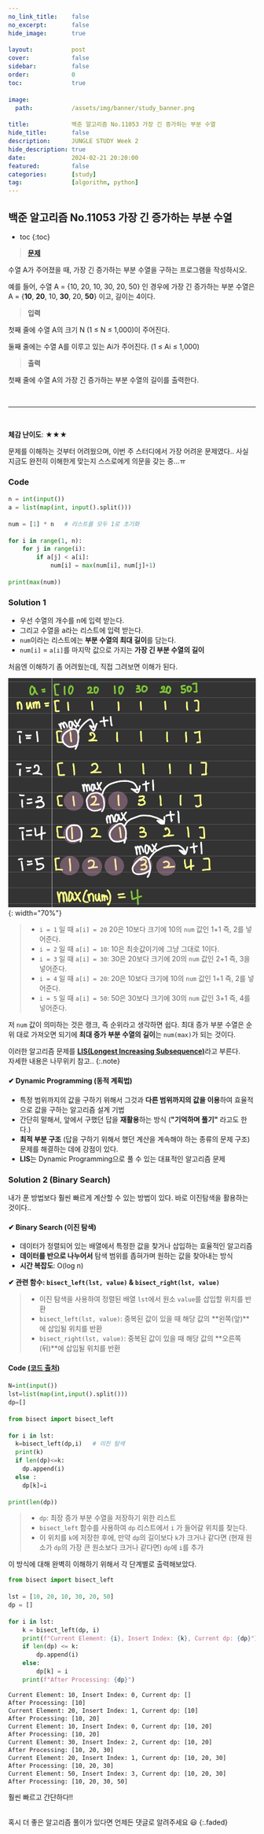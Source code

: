 ```yaml
---
no_link_title:    false 
no_excerpt:       false 
hide_image:       true

layout:           post
cover:            false
sidebar:          false
order:            0      
toc:              true

image:
  path:           /assets/img/banner/study_banner.png

title:            백준 알고리즘 No.11053 가장 긴 증가하는 부분 수열
hide_title:       false
description:      JUNGLE STUDY Week 2
hide_description: true
date:             2024-02-21 20:20:00
featured:         false
categories:       [study]
tag:              [algorithm, python]
---
```


## 백준 알고리즘 No.11053 가장 긴 증가하는 부분 수열

* toc
{:toc}

> [**문제**](https://www.acmicpc.net/problem/11053)

수열 A가 주어졌을 때, 가장 긴 증가하는 부분 수열을 구하는 프로그램을 작성하시오.

예를 들어, 수열 A = {10, 20, 10, 30, 20, 50} 인 경우에 가장 긴 증가하는 부분 수열은 A = {**10**, **20**, 10, **30**, 20, **50**} 이고, 길이는 4이다.

> **입력**

첫째 줄에 수열 A의 크기 N (1 ≤ N ≤ 1,000)이 주어진다.

둘째 줄에는 수열 A를 이루고 있는 Ai가 주어진다. (1 ≤ Ai ≤ 1,000)

> **출력** 

첫째 줄에 수열 A의 가장 긴 증가하는 부분 수열의 길이를 출력한다.

<br>

---

<br>

**체감 난이도**: ★★★

문제를 이해하는 것부터 어려웠으며, 이번 주 스터디에서 가장 어려운 문제였다.. 
사실 지금도 완전히 이해한게 맞는지 스스로에게 의문을 갖는 중...ㅠ

### Code
```python
n = int(input())
a = list(map(int, input().split()))

num = [1] * n   # 리스트를 모두 1로 초기화

for i in range(1, n):
    for j in range(i):
        if a[j] < a[i]:
            num[i] = max(num[i], num[j]+1)
            
print(max(num))
```

### Solution 1

- 우선 수열의 개수를 n에 입력 받는다.
- 그리고 수열을 a라는 리스트에 입력 받는다.
- `num`이라는 리스트에는 **부분 수열의 최대 길이**를 담는다.
- `num[i]` = `a[i]`를 마지막 값으로 가지는 **가장 긴 부분 수열의 길이**

처음엔 이해하기 좀 어려웠는데, 직접 그려보면 이해가 된다.

![설명](/assets/img/posts/dp.png){: width="70%"}

> - `i = 1` 일 때 `a[i] = 20` 20은 10보다 크기에 10의 `num` 값인 1+1 즉, 2를 넣어준다.
> - `i = 2` 일 때 `a[i] = 10`: 10은 최솟값이기에 그냥 그대로 1이다.
> - `i = 3` 일 때 `a[i] = 30`: 30은 20보다 크기에 20의 `num` 값인 2+1 즉, 3을 넣어준다.
> - `i = 4` 일 때 `a[i] = 20`: 20은 10보다 크기에 10의 `num` 값인 1+1 즉, 2를 넣어준다. 
> - `i = 5` 일 때 `a[i] = 50`: 50은 30보다 크기에 30의 `num` 값인 3+1 즉, 4를 넣어준다.

저 `num` 값이 의미하는 것은 랭크, 즉 순위라고 생각하면 쉽다.
최대 증가 부분 수열은 순위 대로 가져오면 되기에 **최대 증가 부분 수열의 길이**는 `num(max)`가 되는 것이다.

이러한 알고리즘 문제를 [**LIS(Longest Increasing Subsequence)**](https://namu.wiki/w/%EC%B5%9C%EC%9E%A5%20%EC%A6%9D%EA%B0%80%20%EB%B6%80%EB%B6%84%20%EC%88%98%EC%97%B4)라고 부른다.
<br>자세한 내용은 나무위키 참고..
{:.note}

#### ✔ Dynamic Programming (동적 계획법)
- 특정 범위까지의 값을 구하기 위해서 그것과 **다른 범위까지의 값을 이용**하여 효율적으로 값을 구하는 알고리즘 설계 기법
- 간단히 말해서, 앞에서 구했던 답을 **재활용**하는 방식 (**"기억하며 풀기"** 라고도 한다.)
- **최적 부분 구조** (답을 구하기 위해서 했던 계산을 계속해야 하는 종류의 문제 구조) 문제를 해결하는 데에 강점이 있다.
- **LIS**는 Dynamic Programming으로 풀 수 있는 대표적인 알고리즘 문제

### Solution 2 (Binary Search)

내가 푼 방법보다 훨씬 빠르게 계산할 수 있는 방법이 있다.
바로 이진탐색을 활용하는 것이다.. 

#### ✔ Binary Search (이진 탐색) 
- 데이터가 정렬되어 있는 배열에서 특정한 값을 찾거나 삽입하는 효율적인 알고리즘
- **데이터를 반으로 나누어서** 탐색 범위를 좁혀가며 원하는 값을 찾아내는 방식
- **시간 복잡도**: O(log n)

**✔ 관련 함수: `bisect_left(lst, value)` & `bisect_right(lst, value)`**
> - 이진 탐색을 사용하여 정렬된 배열 `lst`에서 원소 `value`를 삽입할 위치를 반환
> - `bisect_left(lst, value)`: 중복된 값이 있을 때 해당 값의 **왼쪽(앞)**에 삽입될 위치를 반환
> - `bisect_right(lst, value)`: 중복된 값이 있을 때 해당 값의 **오른쪽(뒤)**에 삽입될 위치를 반환

#### Code [(코드 출처)](https://claude-u.tistory.com/442)
```python
N=int(input())
lst=list(map(int,input().split()))
dp=[]

from bisect import bisect_left

for i in lst:
  k=bisect_left(dp,i)   # 이진 탐색
  print(k)
  if len(dp)<=k:
    dp.append(i)
  else : 
    dp[k]=i

print(len(dp))
```
> - `dp`: 최장 증가 부분 수열을 저장하기 위한 리스트 
> - `bisect_left` 함수를 사용하여 `dp` 리스트에서 `i` 가 들어갈 위치를 찾는다.
> - 이 위치를 `k`에 저장한 후에, 만약 `dp`의 길이보다 `k`가 크거나 같다면 (현재 원소가 `dp`의 가장 큰 원소보다 크거나 같다면) `dp`에 `i`를 추가

이 방식에 대해 완벽히 이해하기 위해서 각 단계별로 출력해보았다.

```python
from bisect import bisect_left

lst = [10, 20, 10, 30, 20, 50]
dp = []

for i in lst:
    k = bisect_left(dp, i)
    print(f"Current Element: {i}, Insert Index: {k}, Current dp: {dp}")
    if len(dp) <= k:
        dp.append(i)
    else:
        dp[k] = i
    print(f"After Processing: {dp}")
```
```
Current Element: 10, Insert Index: 0, Current dp: []
After Processing: [10]
Current Element: 20, Insert Index: 1, Current dp: [10]
After Processing: [10, 20]
Current Element: 10, Insert Index: 0, Current dp: [10, 20]
After Processing: [10, 20]
Current Element: 30, Insert Index: 2, Current dp: [10, 20]
After Processing: [10, 20, 30]
Current Element: 20, Insert Index: 1, Current dp: [10, 20, 30]
After Processing: [10, 20, 30]
Current Element: 50, Insert Index: 3, Current dp: [10, 20, 30]
After Processing: [10, 20, 30, 50]
```

훨씬 빠르고 간단하다!!

<br>
혹시 더 좋은 알고리즘 풀이가 있다면 언제든 댓글로 알려주세요 😃
{:.faded}
